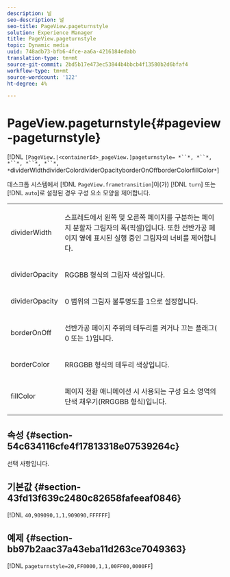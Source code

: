 ```yaml
---
description: 널
seo-description: 널
seo-title: PageView.pageturnstyle
solution: Experience Manager
title: PageView.pageturnstyle
topic: Dynamic media
uuid: 748adb73-bfb6-4fce-aa6a-4216184edabb
translation-type: tm+mt
source-git-commit: 2bd5b17e473ec53844b4bbcb4f13580b2d6bfaf4
workflow-type: tm+mt
source-wordcount: '122'
ht-degree: 4%

---
```



# PageView.pageturnstyle{#pageview-pageturnstyle}

[!DNL `[PageView.|<containerId>_pageView.]pageturnstyle= *``*, *``*, *``*, *``*, *``*, *`dividerWidthdividerColordividerOpacityborderOnOffborderColorfillColor`*`]

데스크톱 시스템에서 [!DNL `PageView.frametransition`]이(가) [!DNL `turn`] 또는 [!DNL `auto`]로 설정된 경우 구성 요소 모양을 제어합니다.

<table id="table_A8CDA1AE2680402A99BCD5DD371B225F"> 
 <tbody> 
  <tr> 
   <td colname="col1"> <p> <span class="codeph"><span class="varname"> dividerWidth</span></span> </p> </td> 
   <td colname="col2"> <p> 스프레드에서 왼쪽 및 오른쪽 페이지를 구분하는 페이지 분할자 그림자의 폭(픽셀)입니다. 또한 선반가공 페이지 옆에 표시된 실행 중인 그림자의 너비를 제어합니다. </p> </td> 
  </tr> 
  <tr> 
   <td colname="col1"> <p><span class="codeph"><span class="varname"> dividerOpacity</span></span> </p> </td> 
   <td colname="col2"> <p> RGGBB 형식의 그림자 색상입니다. </p> </td> 
  </tr> 
  <tr> 
   <td colname="col1"> <p><span class="codeph"><span class="varname"> dividerOpacity</span></span> </p> </td> 
   <td colname="col2"> <p><span class="codeph"> 0</span> 범위의 그림자 불투명도를 <span class="codeph"> 1</span>으로 설정합니다. </p> </td> 
  </tr> 
  <tr> 
   <td colname="col1"> <p><span class="codeph"><span class="varname"> borderOnOff</span></span> </p> </td> 
   <td colname="col2"> <p> 선반가공 페이지 주위의 테두리를 켜거나 끄는 플래그(<span class="codeph"> 0</span> 또는 <span class="codeph"> 1</span>)입니다. </p> </td> 
  </tr> 
  <tr> 
   <td colname="col1"> <p><span class="codeph"><span class="varname"> borderColor</span></span> </p> </td> 
   <td colname="col2"> <p> RRGGBB 형식의 테두리 색상입니다. </p> </td> 
  </tr> 
  <tr> 
   <td colname="col1"> <p><span class="codeph"><span class="varname"> fillColor</span></span> </p> </td> 
   <td colname="col2"> <p> 페이지 전환 애니메이션 시 사용되는 구성 요소 영역의 단색 채우기(RRGGBB 형식)입니다. </p> </td> 
  </tr> 
 </tbody> 
</table>

## 속성 {#section-54c634116cfe4f17813318e07539264c}

선택 사항입니다.

## 기본값 {#section-43fd13f639c2480c82658fafeeaf0846}

[!DNL `40,909090,1,1,909090,FFFFFF`]

## 예제 {#section-bb97b2aac37a43eba11d263ce7049363}

[!DNL `pageturnstyle=20,FF0000,1,1,00FF00,0000FF`]
